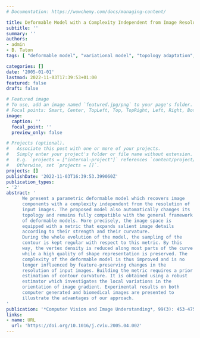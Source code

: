```yaml
---
# Documentation: https://wowchemy.com/docs/managing-content/

title: Deformable Model with a Complexity Independent from Image Resolution
subtitle: ''
summary: ''
authors:
- admin
- B. Taton
tags: [ "deformable model", "variational model", "topology adaptation", "resolution adaptation", "curvature estimation", "image segmentation", "reconstruction", "active contour", "image analysis", "2D", "Riemannian geometry", "image structure tensor" ]

categories: []
date: '2005-01-01'
lastmod: 2022-11-03T17:39:53+01:00
featured: false
draft: false

# Featured image
# To use, add an image named `featured.jpg/png` to your page's folder.
# Focal points: Smart, Center, TopLeft, Top, TopRight, Left, Right, BottomLeft, Bottom, BottomRight.
image:
  caption: ''
  focal_point: ''
  preview_only: false

# Projects (optional).
#   Associate this post with one or more of your projects.
#   Simply enter your project's folder or file name without extension.
#   E.g. `projects = ["internal-project"]` references `content/project/deep-learning/index.md`.
#   Otherwise, set `projects = []`.
projects: []
publishDate: '2022-11-03T16:39:53.399060Z'
publication_types:
- '2'
abstract: '
      We present a parametric deformable model which recovers image
      components with a complexity independent from the resolution of
      input images. The proposed model also automatically changes its
      topology and remains fully compatible with the general framework
      of deformable models. More precisely, the image space is
      equipped with a metric that expands salient image details
      according to their strength and their curvature. 
      During the whole evolution of the model, the sampling of the
      contour is kept regular with respect to this metric. By this
      way, the vertex density is reduced along most parts of the curve
      while a high quality of shape representation is preserved. The
      complexity of the deformable model is thus improved and is no
      longer influenced by feature-preserving changes in the
      resolution of input images. Building the metric requires a prior
      estimation of contour curvature. It is obtained using a robust
      estimator which investigates the local variations in the
      orientation of image gradient. Experimental results on both
      computer generated and biomedical images are presented to
      illustrate the advantages of our approach.
'
publication: '*Computer Vision and Image Understanding*, 99(3): 453-475, 2005'
links:
- name: URL
  url: 'https://doi.org/10.1016/j.cviu.2005.04.002'
---
```

